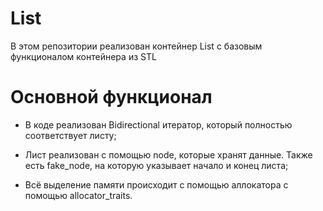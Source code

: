 # List

В этом репозитории реализован контейнер List с базовым функционалом контейнера из STL

# Основной функционал

- В коде реализован Bidirectional итератор, который полностью соответствует листу;

- Лист реализован с помощью node, которые хранят данные. Также есть fake_node, на которую указывает начало и конец листа;

- Всё выделение памяти происходит с помощью аллокатора с помощью allocator_traits.

